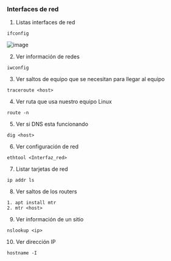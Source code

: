 ### Interfaces de red

1. Listas interfaces de red

```
ifconfig
`````
![image](https://user-images.githubusercontent.com/32113228/130547778-4f179c3c-80b9-48cb-b1f8-895c33bb863a.png)


2. Ver información de redes

```
iwconfig
```

3. Ver saltos de equipo que se necesitan para llegar al equipo

```
traceroute <host>
```

4. Ver ruta que usa nuestro equipo Linux

```
route -n
```

5. Ver si DNS esta funcionando

```
dig <host>
```

6. Ver configuración de red

```
ethtool <Interfaz_red>
```

7. Listar tarjetas de red

```
ip addr ls
```

8. Ver saltos de los routers


```
1. apt install mtr
2. mtr <host>
```

9. Ver información de un sitio

```
nslookup <ip>
```

10. Ver dirección IP
```
hostname -I
```
